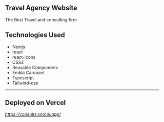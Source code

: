 ## Travel Agency Website
The Best Travel and consulting firm

## Technologies Used
- Nextjs
- react
- react-icons
- CSS3
- Reusable Components
- Embla Carousel
- Typescript
- Tailwind-css

---

## Deployed on Vercel
_https://consults.vercel.app/_

